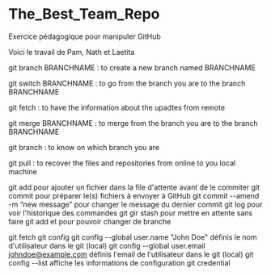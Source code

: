 # The_Best_Team_Repo
Exercice pédagogique pour manipuler GitHub


Voici le travail de Pam, Nath et Laetita 


git branch BRANCHNAME : to create a new branch named BRANCHNAME

git switch BRANCHNAME : to go from the branch you are to the branch BRANCHNAME

git fetch : to have the information about the upadtes from remote

git merge BRANCHNAME : to merge from the branch you are to the branch BRANCHNAME

git branch : to know on which branch you are

git pull : to recover the files and repositories from online to you local machine

git add pour ajouter un fichier dans la file d'attente avant de le commiter
git commit pour préparer le(s) fichiers à envoyer à GitHub
git commit --amend -m “new message” pour changer le message du dernier commit
git log pour voir l'historique des commandes git
gir stash pour mettre en attente sans faire git add et pour pouvoir changer de branche

git fetch
git config
git config --global user.name "John Doe"				définis le nom d'utilisateur dans le git (local)
git config --global user.email johndoe@example.com		définis l'email de l'utilisateur dans le git (local)
git config --list										affiche les informations de configuration
git credential


